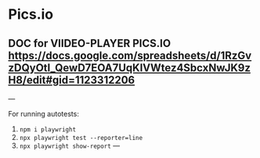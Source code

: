 # Pics.io

##  DOC for VIIDEO-PLAYER PICS.IO https://docs.google.com/spreadsheets/d/1RzGvzDQyOtI_QewD7EOA7UqKIVWtez4SbcxNwJK9zH8/edit#gid=1123312206

—

For running autotests:

1. `npm i playwright`
2. `npx playwright test --reporter=line`
3. `npx playwright show-report`
—

